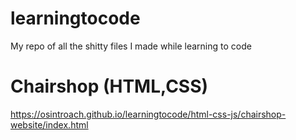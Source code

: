 # learningtocode
My repo of all the shitty files I made while learning to code

# Chairshop (HTML,CSS)
https://osintroach.github.io/learningtocode/html-css-js/chairshop-website/index.html
